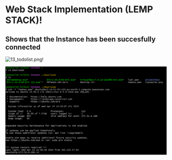 # Web Stack Implementation (LEMP STACK)!

## Shows that the Instance has been succesfully connected

![13_todolist.png!](./img/18_todolist.png)

![1_load!](./img/1_load.png)
